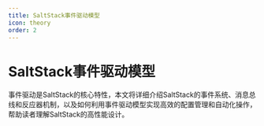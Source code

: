 ```yaml
---
title: SaltStack事件驱动模型
icon: theory
order: 2
---
```


# SaltStack事件驱动模型

事件驱动是SaltStack的核心特性，本文将详细介绍SaltStack的事件系统、消息总线和反应器机制，以及如何利用事件驱动模型实现高效的配置管理和自动化操作，帮助读者理解SaltStack的高性能设计。
